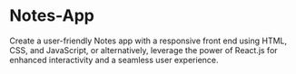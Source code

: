 # Notes-App
Create a user-friendly Notes app with a responsive front end using HTML, CSS, and JavaScript, or alternatively, leverage the power of React.js for enhanced interactivity and a seamless user experience.
